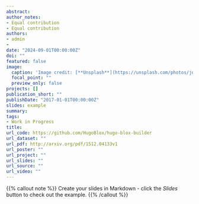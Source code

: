 ```yaml
---
abstract: 
author_notes:
- Equal contribution
- Equal contribution
authors:
- admin
- 
date: "2024-09-01T00:00:00Z"
doi: ""
featured: false
image:
  caption: 'Image credit: [**Unsplash**](https://unsplash.com/photos/jdD8gXaTZsc)'
  focal_point: ""
  preview_only: false
projects: []
publication_short: ""
publishDate: "2017-01-01T00:00:00Z"
slides: example
summary: 
tags:
- Work in Progress
title:  
url_code: https://github.com/HugoBlox/hugo-blox-builder
url_dataset: ""
url_pdf: http://arxiv.org/pdf/1512.04133v1
url_poster: ""
url_project: ""
url_slides: ""
url_source: ""
url_video: ""
---
```



{{% callout note %}}
Create your slides in Markdown - click the *Slides* button to check out the example.
{{% /callout %}}

